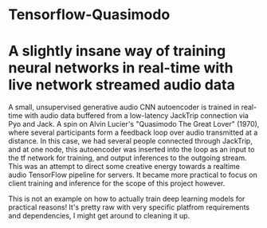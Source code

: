 # Tensorflow-Quasimodo
# A slightly insane way of training neural networks in real-time with live network streamed audio data

A small, unsupervised generative audio CNN autoencoder is trained in real-time with audio data buffered from a low-latency JackTrip connection via Pyo and Jack. A spin on Alvin Lucier's "Quasimodo The Great Lover" (1970), where several participants form a feedback loop over audio transmitted at a distance. In this case, we had several people connected through JackTrip, and at one node, this autoencoder was inserted into the loop as an input to the tf network for training, and output inferences to the outgoing stream. This was an attempt to direct some creative energy towards a realtime audio TensorFlow pipeline for servers. It became more practical to focus on client training and inference for the scope of this project however. 

This is not an example on how to actually train deep learning models for practical reasons! It's pretty raw with very specific platfrom requirements and dependencies, I might get around to cleaning it up.
